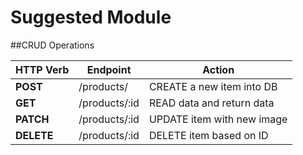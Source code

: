 # Suggested Module

##CRUD Operations

| HTTP Verb |           Endpoint         |            Action            |
|-----------| -------------------------- | ---------------------------- |
| **POST**  |         /products/         |  CREATE a new item into DB   |
| **GET**   |       /products/:id        |  READ data and return data   |
| **PATCH** |       /products/:id        |  UPDATE item with new image  |
| **DELETE**|       /products/:id        |  DELETE item based on ID     |
